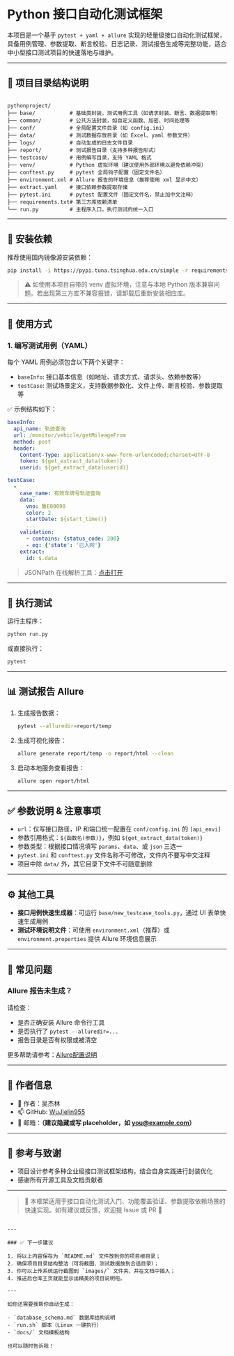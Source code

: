 # Python 接口自动化测试框架

本项目是一个基于 `pytest + yaml + allure` 实现的轻量级接口自动化测试框架，具备用例管理、参数提取、断言校验、日志记录、测试报告生成等完整功能，适合中小型接口测试项目的快速落地与维护。

---

## 📁 项目目录结构说明

```

pythonproject/
├── base/           # 基础类封装，测试用例工具（如请求封装、断言、数据提取等）
├── common/         # 公共方法封装，如自定义函数、加密、时间处理等
├── conf/           # 全局配置文件目录（如 config.ini）
├── data/           # 测试数据存放目录（如 Excel、yaml 参数文件）
├── logs/           # 自动生成的日志文件目录
├── report/         # 测试报告目录（支持多种报告形式）
├── testcase/       # 用例编写目录，支持 YAML 格式
├── venv/           # Python 虚拟环境（建议使用外部环境以避免依赖冲突）
├── conftest.py     # pytest 全局钩子配置（固定文件名）
├── environment.xml # Allure 报告的环境信息（推荐使用 xml 显示中文）
├── extract.yaml    # 接口依赖参数提取存储
├── pytest.ini      # pytest 配置文件（固定文件名，禁止加中文注释）
├── requirements.txt# 第三方库依赖清单
└── run.py          # 主程序入口，执行测试的统一入口

````

---

## 🔧 安装依赖

推荐使用国内镜像源安装依赖：

```bash
pip install -i https://pypi.tuna.tsinghua.edu.cn/simple -r requirements.txt
````

> ⚠️ 如使用本项目自带的 venv 虚拟环境，注意与本地 Python 版本兼容问题。若出现第三方库不兼容报错，请卸载后重新安装相应库。

---

## 🚀 使用方式

### 1. 编写测试用例（YAML）

每个 YAML 用例必须包含以下两个关键字：

* `baseInfo`: 接口基本信息（如地址、请求方式、请求头、依赖参数等）
* `testCase`: 测试场景定义，支持数据参数化、文件上传、断言校验、参数提取等

✅ 示例结构如下：

```yaml
baseInfo:
  api_name: 轨迹查询
  url: /monitor/vehicle/getMileageFrom
  method: post
  header:
    Content-Type: application/x-www-form-urlencoded;charset=UTF-8
    token: ${get_extract_data(token)}
    userid: ${get_extract_data(userid)}

testCase:
  -
    case_name: 有效车牌号轨迹查询
    data:
      vno: 鲁E00098
      color: 2
      startDate: ${start_time()}
      ...
    validation:
      - contains: {status_code: 200}
      - eq: {'state': '已入网'}
    extract:
      id: $.data
```

> JSONPath 在线解析工具：[点击打开](http://www.atoolbox.net/Tool.php?Id=792)

---

## 🧪 执行测试

运行主程序：

```bash
python run.py
```

或直接执行：

```bash
pytest
```

---

## 📊 测试报告 Allure

1. 生成报告数据：

   ```bash
   pytest --alluredir=report/temp
   ```

2. 生成可视化报告：

   ```bash
   allure generate report/temp -o report/html --clean
   ```

3. 启动本地服务查看报告：

   ```bash
   allure open report/html
   ```

---

## ✅ 参数说明 & 注意事项

* `url`：仅写接口路径，IP 和端口统一配置在 `conf/config.ini` 的 `[api_envi]`
* 参数引用格式：`${函数名(参数)}`，例如 `${get_extract_data(token)}`
* 参数类型：根据接口情况填写 `params`、`data`、或 `json` 三选一
* `pytest.ini` 和 `conftest.py` 文件名称不可修改，文件内不要写中文注释
* 项目中除 `data/` 外，其它目录下文件不可随意删除

---

## ⚙️ 其他工具

* **接口用例快速生成器**：可运行 `base/new_testcase_tools.py`，通过 UI 表单快速生成用例
* **测试环境说明文件**：可使用 `environment.xml`（推荐）或 `environment.properties` 提供 Allure 环境信息展示

---

## 🧠 常见问题

### Allure 报告未生成？

请检查：

* 是否正确安装 Allure 命令行工具
* 是否执行了 `pytest --alluredir=...`
* 报告目录是否有权限或被清空

更多帮助请参考：[Allure配置说明](https://app.yinxiang.com/fx/fd13ff11-369f-4b3b-bac9-c7ea18bd2f47)

---

## 👤 作者信息

* 📌 作者：吴杰林
* 📫 GitHub: [WuJielin955](https://github.com/WuJielin955)
* 📧 邮箱：**（建议隐藏或写 placeholder，如 [you@example.com](mailto:you@example.com)）**

---

## 📜 参考与致谢

* 项目设计参考多种企业级接口测试框架结构，结合自身实践进行封装优化
* 感谢所有开源工具及文档贡献者

---

> 📌 本框架适用于接口自动化测试入门、功能覆盖验证、参数提取依赖场景的快速实现。如有建议或反馈，欢迎提 Issue 或 PR 🙌

```

---

### ✅ 下一步建议

1. 将以上内容保存为 `README.md` 文件放到你的项目根目录；
2. 确保项目目录结构整洁（可将截图、测试数据放到合适目录）；
3. 你可以上传系统运行截图到 `images/` 文件夹，并在文档中插入；
4. 推送后仓库主页就能显示出精美的项目说明啦。

---

如你还需要我帮你自动生成：

- `database_schema.md` 数据库结构说明  
- `run.sh` 脚本（Linux 一键执行）  
- `docs/` 文档模板结构  

也可以随时告诉我！
```
